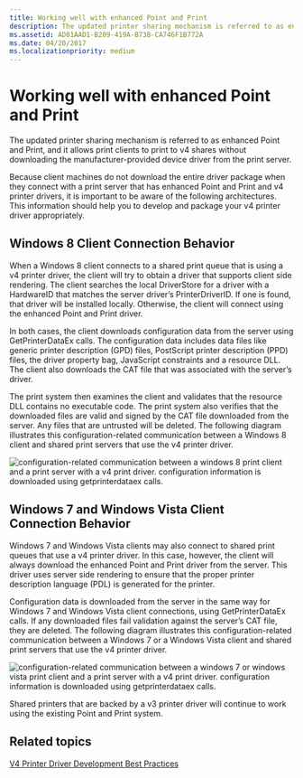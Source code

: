 ```yaml
---
title: Working well with enhanced Point and Print
description: The updated printer sharing mechanism is referred to as enhanced Point and Print, and it allows print clients to print to v4 shares without downloading the manufacturer-provided device driver from the print server.
ms.assetid: AD01AAD1-B209-419A-B73B-CA746F1B772A
ms.date: 04/20/2017
ms.localizationpriority: medium
---
```


# Working well with enhanced Point and Print


The updated printer sharing mechanism is referred to as enhanced Point and Print, and it allows print clients to print to v4 shares without downloading the manufacturer-provided device driver from the print server.

Because client machines do not download the entire driver package when they connect with a print server that has enhanced Point and Print and v4 printer drivers, it is important to be aware of the following architectures. This information should help you to develop and package your v4 printer driver appropriately.

## Windows 8 Client Connection Behavior


When a Windows 8 client connects to a shared print queue that is using a v4 printer driver, the client will try to obtain a driver that supports client side rendering. The client searches the local DriverStore for a driver with a HardwareID that matches the server driver’s PrinterDriverID. If one is found, that driver will be installed locally. Otherwise, the client will connect using the enhanced Point and Print driver.

In both cases, the client downloads configuration data from the server using GetPrinterDataEx calls. The configuration data includes data files like generic printer description (GPD) files, PostScript printer description (PPD) files, the driver property bag, JavaScript constraints and a resource DLL. The client also downloads the CAT file that was associated with the server’s driver.

The print system then examines the client and validates that the resource DLL contains no executable code. The print system also verifies that the downloaded files are valid and signed by the CAT file downloaded from the server. Any files that are untrusted will be deleted. The following diagram illustrates this configuration-related communication between a Windows 8 client and shared print servers that use the v4 printer driver.

![configuration-related communication between a windows 8 print client and a print server with a v4 print driver. configuration information is downloaded using getprinterdataex calls.](images/win8and-epp.png)

## Windows 7 and Windows Vista Client Connection Behavior


Windows 7 and Windows Vista clients may also connect to shared print queues that use a v4 printer driver. In this case, however, the client will always download the enhanced Point and Print driver from the server. This driver uses server side rendering to ensure that the proper printer description language (PDL) is generated for the printer.

Configuration data is downloaded from the server in the same way for Windows 7 and Windows Vista client connections, using GetPrinterDataEx calls. If any downloaded files fail validation against the server’s CAT file, they are deleted. The following diagram illustrates this configuration-related communication between a Windows 7 or a Windows Vista client and shared print servers that use the v4 printer driver.

![configuration-related communication between a windows 7 or windows vista print client and a print server with a v4 print driver. configuration information is downloaded using getprinterdataex calls.](images/win7and-epp.png)

Shared printers that are backed by a v3 printer driver will continue to work using the existing Point and Print system.

## Related topics
[V4 Printer Driver Development Best Practices](v4-printer-driver-development-best-practices.md)  



